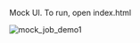 Mock UI. 
To run, open index.html

![mock_job_demo1](https://user-images.githubusercontent.com/70536476/124030607-98bf9d80-d9b3-11eb-8b30-63f43033b410.gif)
